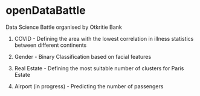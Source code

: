 # openDataBattle
Data Science Battle organised by Otkritie Bank

1. COVID - Defining the area with the lowest correlation in illness statistics between different continents

2. Gender - Binary Classification based on facial features

3. Real Estate - Defining the most suitable number of clusters for Paris Estate
  
4. Airport (in progress) - Predicting the number of passengers
